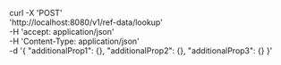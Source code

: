 curl -X 'POST' \
  'http://localhost:8080/v1/ref-data/lookup' \
  -H 'accept: application/json' \
  -H 'Content-Type: application/json' \
  -d '{
  "additionalProp1": {},
  "additionalProp2": {},
  "additionalProp3": {}
}'
